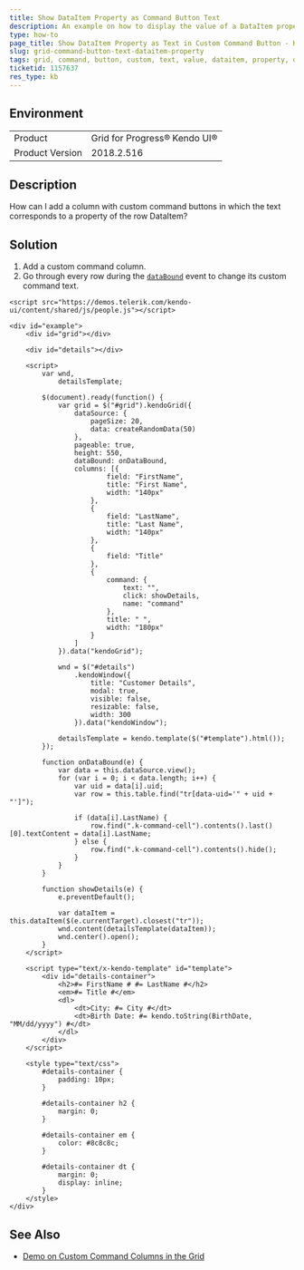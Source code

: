 ```yaml
---
title: Show DataItem Property as Command Button Text
description: An example on how to display the value of a DataItem property in a custom command button of the Kendo UI Grid.
type: how-to
page_title: Show DataItem Property as Text in Custom Command Button - Kendo UI Grid for jQuery
slug: grid-command-button-text-dataitem-property
tags: grid, command, button, custom, text, value, dataitem, property, data, item
ticketid: 1157637
res_type: kb
---
```


## Environment

<table>
 <tr>
  <td>Product</td>
  <td>Grid for Progress® Kendo UI®</td>
 </tr>
 <tr>
	 <td>Product Version</td>
	 <td>2018.2.516</td>
 </tr>
</table>


## Description

How can I add a column with custom command buttons in which the text corresponds to a property of the row DataItem?

## Solution

1. Add a custom command column.
1. Go through every row during the [`dataBound`](https://docs.telerik.com/kendo-ui/api/javascript/ui/grid/events/databound) event to change its custom command text.

```dojo
<script src="https://demos.telerik.com/kendo-ui/content/shared/js/people.js"></script>

<div id="example">
    <div id="grid"></div>

    <div id="details"></div>

    <script>
        var wnd,
            detailsTemplate;

        $(document).ready(function() {
            var grid = $("#grid").kendoGrid({
                dataSource: {
                    pageSize: 20,
                    data: createRandomData(50)
                },
                pageable: true,
                height: 550,
                dataBound: onDataBound,
                columns: [{
                        field: "FirstName",
                        title: "First Name",
                        width: "140px"
                    },
                    {
                        field: "LastName",
                        title: "Last Name",
                        width: "140px"
                    },
                    {
                        field: "Title"
                    },
                    {
                        command: {
                            text: "",
                            click: showDetails,
                            name: "command"
                        },
                        title: " ",
                        width: "180px"
                    }
                ]
            }).data("kendoGrid");

            wnd = $("#details")
                .kendoWindow({
                    title: "Customer Details",
                    modal: true,
                    visible: false,
                    resizable: false,
                    width: 300
                }).data("kendoWindow");

            detailsTemplate = kendo.template($("#template").html());
        });

        function onDataBound(e) {
            var data = this.dataSource.view();
            for (var i = 0; i < data.length; i++) {
                var uid = data[i].uid;
                var row = this.table.find("tr[data-uid='" + uid + "']");

                if (data[i].LastName) {
                    row.find(".k-command-cell").contents().last()[0].textContent = data[i].LastName;
                } else {
                    row.find(".k-command-cell").contents().hide();
                }
            }
        }

        function showDetails(e) {
            e.preventDefault();

            var dataItem = this.dataItem($(e.currentTarget).closest("tr"));
            wnd.content(detailsTemplate(dataItem));
            wnd.center().open();
        }
    </script>

    <script type="text/x-kendo-template" id="template">
        <div id="details-container">
            <h2>#= FirstName # #= LastName #</h2>
            <em>#= Title #</em>
            <dl>
                <dt>City: #= City #</dt>
                <dt>Birth Date: #= kendo.toString(BirthDate, "MM/dd/yyyy") #</dt>
            </dl>
        </div>
    </script>

    <style type="text/css">
        #details-container {
            padding: 10px;
        }

        #details-container h2 {
            margin: 0;
        }

        #details-container em {
            color: #8c8c8c;
        }

        #details-container dt {
            margin: 0;
            display: inline;
        }
    </style>
</div>
```

## See Also

* [Demo on Custom Command Columns in the Grid](https://demos.telerik.com/kendo-ui/grid/custom-command)
